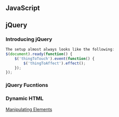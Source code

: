 ## JavaScript

## jQuery
### Introducing jQuery
```javascript
The setup almost always looks like the following:
$(document).ready(function() {
    $('thingToTouch').event(function() {
        $('thingToAffect').effect();
    });
});
```

### jQuery Fucntions

### Dynamic HTML
[Manipulating Elements](http://learn.jquery.com/using-jquery-core/manipulating-elements/)

